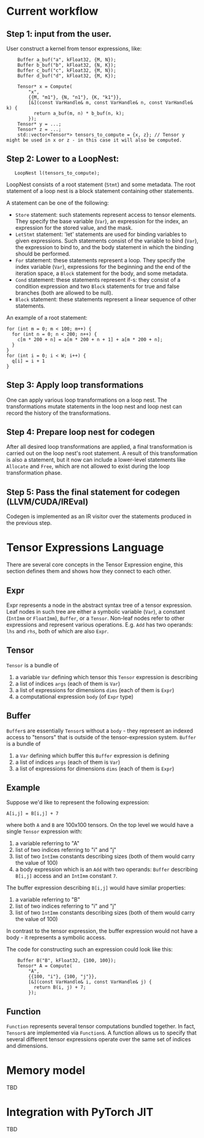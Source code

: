 # Current workflow

## Step 1: input from the user.

User construct a kernel from tensor expressions, like:
```
    Buffer a_buf("a", kFloat32, {M, N});
    Buffer b_buf("b", kFloat32, {N, K});
    Buffer c_buf("c", kFloat32, {M, N});
    Buffer d_buf("d", kFloat32, {M, K});

    Tensor* x = Compute(
        "x",
        {{M, "m1"}, {N, "n1"}, {K, "k1"}},
        [&](const VarHandle& m, const VarHandle& n, const VarHandle& k) {
          return a_buf(m, n) * b_buf(n, k);
        });
    Tensor* y = ...;
    Tensor* z = ...;
    std::vector<Tensor*> tensors_to_compute = {x, z}; // Tensor y might be used in x or z - in this case it will also be computed. 
```

## Step 2: Lower to a LoopNest:
```
   LoopNest l(tensors_to_compute);
```
LoopNest consists of a root statement (`Stmt`) and some metadata. The root statement of a loop nest is a block statement containing other statements.

A statement can be one of the following:
 - `Store` statement: such statements represent access to tensor elements. They specify the base variable (`Var`), an expression for the index, an expression for the stored value, and the mask.
 - `LetStmt` statement: 'let' statements are used for binding variables to given expressions. Such statements consist of the variable to bind (`Var`), the expression to bind to, and the body statement in which the binding should be performed.
 - `For` statement: these statements represent a loop. They specify the index variable (`Var`), expressions for the beginning and the end of the iteration space, a `Block` statement for the body, and some metadata.
 - `Cond` statement: these statements represent if-s: they consist of a condition expression and two `Block` statements for true and false branches (both are allowed to be null).
 - `Block` statement: these statements represent a linear sequence of other statements.

An example of a root statement:
```
for (int m = 0; m < 100; m++) {
  for (int n = 0; n < 200; n++) {
    c[m * 200 + n] = a[m * 200 + n + 1] + a[m * 200 + n];
  }
}
for (int i = 0; i < W; i++) {
  q[i] = i + 1
}
```

## Step 3: Apply loop transformations
One can apply various loop transformations on a loop nest. The transformations mutate statements in the loop nest and loop nest can record the history of the transformations.

## Step 4: Prepare loop nest for codegen
After all desired loop transformations are applied, a final transformation is carried out on the loop nest's root statement. A result of this transformation is also a statement, but it now can include a lower-level statements like `Allocate` and `Free`, which are not allowed to exist during the loop transformation phase.

## Step 5: Pass the final statement for codegen (LLVM/CUDA/IREval)
Codegen is implemented as an IR visitor over the statements produced in the previous step.

# Tensor Expressions Language
There are several core concepts in the Tensor Expression engine, this section defines them and shows how they connect to each other.

## Expr
Expr represents a node in the abstract syntax tree of a tensor expression. Leaf nodes in such tree are either a symbolic variable (`Var`), a constant (`IntImm` or `FloatImm`), `Buffer`, or a `Tensor`. Non-leaf nodes refer to other expressions and represent various operations. E.g. `Add` has two operands: `lhs` and `rhs`, both of which are also `Expr`.

## Tensor
`Tensor` is a bundle of
1) a variable `Var` defining which tensor this `Tensor` expression is describing
2) a list of indices `args` (each of them is `Var`)
3) a list of expressions for dimensions `dims` (each of them is `Expr`)
4) a computational expression `body` (of `Expr` type)

## Buffer
`Buffer`s are essentially `Tensor`s without a `body` - they represent an indexed access to "tensors" that is outside of the tensor-expression system.
`Buffer` is a bundle of
1) a `Var` defining which buffer this `Buffer` expression is defining
2) a list of indices `args` (each of them is `Var`)
3) a list of expressions for dimensions `dims` (each of them is `Expr`)

## Example
Suppose we'd like to represent the following expression:
```
A[i,j] = B[i,j] + 7
```
where both `A` and `B` are 100x100 tensors.
On the top level we would have a single `Tensor` expression with:
1) a variable referring to "A"
2) list of two indices referring to "i" and "j"
3) list of two `IntImm` constants describing sizes (both of them would carry the value of 100)
4) a body expression which is an `Add` with two operands: `Buffer` describing `B[i,j]` access and an `IntImm` constant `7`.

The buffer expression describing `B[i,j]` would have similar properties:
1) a variable referring to "B"
2) list of two indices referring to "i" and "j"
3) list of two `IntImm` constants describing sizes (both of them would carry the value of 100)

In contrast to the tensor expression, the buffer expression would not have a body - it represents a symbolic access.

The code for constructing such an expression could look like this:

```
    Buffer B("B", kFloat32, {100, 100});
    Tensor* A = Compute(
        "A",
        {{100, "i"}, {100, "j"}},
        [&](const VarHandle& i, const VarHandle& j) {
          return B(i, j) + 7;
        });
```

## Function
`Function` represents several tensor computations bundled together. In fact, `Tensor`s are implemented via `Function`s. A function allows us to specify that several different tensor expressions operate over the same set of indices and dimensions.

# Memory model
TBD

# Integration with PyTorch JIT
TBD
